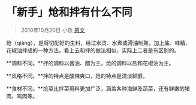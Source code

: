 # 「新手」炝和拌有什么不同

> 2010年10月20日 小饭  [原文](http://blog.xiachufang.com/article/4767)

炝（qiàng），是将切配好的生料，经过水烫、水煮或滑油制熟，加上盐、味精、花椒油拌成的一种方法。看上去和拌的做法相似，实际上二者是有区别的。

**调料不同。**拌的调料以酱油、醋为主，炝的调料以盐和花椒油为主。

**风格不同。**拌的特点是酸辣爽口，炝的特点是清淡鲜醇。

**食材不同。**炝菜比拌菜用料更加广泛，涵盖各种海鲜及蔬菜，还有鲜嫩的猪肉、鸡肉等。